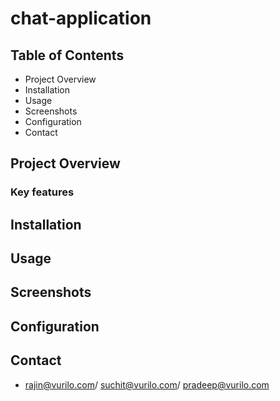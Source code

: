 # chat-application

## Table of Contents
- Project Overview
- Installation
- Usage
- Screenshots
- Configuration
- Contact

## Project Overview
### Key features

## Installation

## Usage

## Screenshots

## Configuration

## Contact
- rajin@vurilo.com/ suchit@vurilo.com/ pradeep@vurilo.com